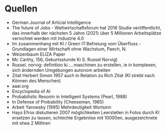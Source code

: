 # Quellen
- German Journal of Articial Intelligence
- The future of Jobs - Weltwirtschaftsforum hat 2016 Studie veröffentlicht, das innerhalb der nächsten 5 Jahre (2021) über 5 Millionen Arbeitsplätze vernichtet werden mit Industrie 4.0
- Im zusammenhang mit KI / Green IT:Befreiung vom Überfluss - Grundlagen einer Wirtschaft ohne Wachstum, Paech, N.
- Weizenbaum ELIZA Paper
- Mc Carthy, 156, Geburtsstunde Ki S. Russel Norvig)
- Russel, norvig: definition ki.:...maschinen zu erstellen, ie in komplexen, sich ändernden Umgebungen autonom arbeiten
- Zitat Herbert Simon 1957 auch in Relation zu Rich Zitat (KI strebt nach Können des Menschen)
- aaai.org
- Encyclopedia of AI
- Probabilistic Resonin in Intelligent Systems (Pearl, 1988)
- In Defense of Probability (Cheeseman, 1985)
- Arbeit Yarowsky (1995) Mehrdeutigkeit Wortsinn
- Hays Efros diskutieren 2007 möglichkeiten Leerstellen in Fotos durch KI ersetzen zu lassen, schlechte Ergebniise mit 10000en, ausgezeichnete mit etwa 2 Millinen